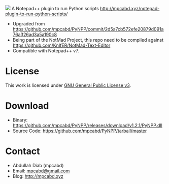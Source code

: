 ![](../master/res/python.ico)  A Notepad++ plugin to run Python scripts
http://mpcabd.xyz/notepad-plugin-to-run-python-scripts/

- Upgraded from https://github.com/mpcabd/PyNPP/commit/2d5a7cb572efe20879d091a76a326ad3a5a190c8
- Being part of the NotMad Project, this repo need to be compiled against https://github.com/KnIfER/NotMad-Text-Editor 
- Compatible with Notepad++ v7. 

#    License
This work is licensed under [GNU General Public License v3](http://www.gnu.org/licenses/gpl.txt).

#    Download
*    Binary:  		https://github.com/mpcabd/PyNPP/releases/download/v1.2.1/PyNPP.dll
*    Source Code:  	https://github.com/mpcabd/PyNPP/tarball/master

#    Contact
*    Abdullah Diab (mpcabd)
*    Email: 	mpcabd@gmail.com
*    Blog:	http://mpcabd.xyz
